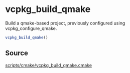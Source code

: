 # vcpkg_build_qmake

Build a qmake-based project, previously configured using vcpkg_configure_qmake.

```cmake
vcpkg_build_qmake()
```

## Source
[scripts/cmake/vcpkg_build_qmake.cmake](https://github.com/Microsoft/vcpkg/blob/master/scripts/cmake/vcpkg_build_qmake.cmake)
